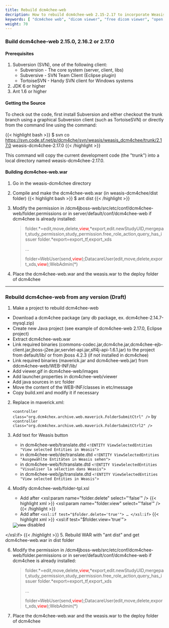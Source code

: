 ```yaml
---
title: Rebuild dcm4chee-web
decription: How to rebuild dcm4chee-web 2.15-2.17 to incorporate Weasis
keywords: [ "dcm4chee web", "dicom viewer", "free dicom viewer", "open source dicom viewer", "weasis dicom viewer",  "multi-platform dicom viewer", "dicom", "pacs", "pacs viewer" ]
weight: 70
---
```


### Build dcm4chee-web 2.15.0, 2.16.2 or 2.17.0

#### Prerequisites

1.  Subversion (SVN), one of the following client:
    -   Subversion - The core system (server, client, libs)
    -   Subversive - SVN Team Client (Eclipse plugin)
    -   TortoiseSVN - Handy SVN client for Windows systems
2.  JDK 6 or higher
3.  Ant 1.6 or higher

#### Getting the Source

To check out the code, first install Subversion and either checkout the trunk branch using a graphical Subversion client (such as TortoiseSVN) or directly from the command line using the command:

{{< highlight bash >}}
$ svn co https://svn.code.sf.net/p/dcm4che/svn/weasis/weasis_dcm4chee/trunk/2.17.0 weasis-dcm4chee-2.17.0
{{< /highlight >}}

This command will copy the current development code (the "trunk") into a local directory named weasis-dcm4chee-2.17.0.

#### Building dcm4chee-web.war

1. Go in the weasis-dcm4chee directory
2. Compile and make the dcm4chee-web.war (in weasis-dcm4chee/dist folder)
{{< highlight bash >}}
$ ant dist
{{< /highlight >}}
3. Modify the permission in /dcm4jboss-web/src/etc/conf/dcm4chee-web/folder.permissions or in server/default/conf/dcm4chee-web if dcm4chee is already installed:

    > folder.\*=edit,move,delete,<span style="color:red">view</span>,\*export,edit.newStudyUID,mergepat,study\_permission,study\_permission.free\_role\_action,query\_has\_issuer folder.\*export=export\_tf,export\_xds
    >
    > ...
    >
    > folder=WebUser(send,<span style="color:red">view</span>);DatacareUser(edit,move,delete,export\_xds,<span style="color:red">view</span>);WebAdmin(\*)

4. Place the dcm4chee-web.war and the weasis.war to the deploy folder of dcm4chee

------------------------------------------------------------------------

### Rebuild dcm4chee-web from any version (Draft)

1. Make a project to rebuild dcm4chee-web
  - Download a dcm4chee package (any db package, ex. dcm4chee-2.14.7-mysql.zip)
  - Create new Java project (see example of dcm4chee-web 2.17.0, Eclipse project)
  - Extract dcm4chee-web.war
  - Link required binaries (commons-codec.jar,dcm4che.jar,dcm4chee-ejb-client.jar,jboss-j2ee.jar,servlet-api.jar,slf4j-api-1.6.1.jar) to the project from default/lib/ or from jboss 4.2.3 (if not installed in dcm4chee)
  - Link required binaries (maverick.jar and dcm4chee-web.jar) from ddcm4chee-web/WEB-INF/lib/
  - Add viewer.gif in dcm4chee-web/images
  - Add launcher.properties in dcm4chee-web/viewer
  - Add java sources in src folder
  - Move the content of the WEB-INF/classes in etc/message
  - Copy build.xml and modify it if necessary

2. Replace in maverick.xml:

    `<controller class="org.dcm4chex.archive.web.maverick.FolderSubmitCtrl" />` by `<controller class="org.dcm4chex.archive.web.maverick.FolderSubmitCtrl2" />`

3. Add text for Weasis button

    - in dcm4chee-web/translate.dtd `<!ENTITY ViewSelectedEntities "View selected Entities in Weasis">`
    - in dcm4chee-web/de/translate.dtd `<!ENTITY ViewSelectedEntities "Ausgewählte Entitäten in Weasis sehen">`
    - in dcm4chee-web/fr/translate.dtd `<!ENTITY ViewSelectedEntities "Visualiser la sélection dans Weasis">`
    - in dcm4chee-web/jp/translate.dtd `<!ENTITY ViewSelectedEntities "View selected Entities in Weasis">`

4. Modify dcm4chee-web/folder-tpl.xsl

    - Add after <xsl:param name="folder.delete" select="'false'" />
{{< highlight xml >}}
<xsl:param name="folder.view" select="'false'" />
{{< /highlight >}}
    - Add after `<xsl:if test="$folder.delete='true'"> … </xsl:if>`
{{< highlight xml >}}
<xsl:if test="$folder.view='true'">
   <td width="40">
       <input type="image" value="View" name="view" src="images/view.gif"
           alt="view" border="0" title="&ViewSelectedEntities;"
           onclick="return confirm('&ViewSelectedEntities;?')">
           <xsl:if test="total <= 0">
               <xsl:attribute name="disabled">disabled </xsl:attribute>
           </xsl:if>
       </input>
   </td>
</xsl:if>
{{< /highlight >}}
5. Rebuild WAR with "ant dist" and get dcm4chee-web.war in dist folder

6. Modify the permission in /dcm4jboss-web/src/etc/conf/dcm4chee-web/folder.permissions or in server/default/conf/dcm4chee-web if dcm4chee is already installed:

    > folder.\*=edit,move,delete,<span style="color:red">view</span>,\*export,edit.newStudyUID,mergepat,study\_permission,study\_permission.free\_role\_action,query\_has\_issuer folder.\*export=export\_tf,export\_xds
    >
    > ...
    >
    > folder=WebUser(send,<span style="color:red">view</span>);DatacareUser(edit,move,delete,export\_xds,<span style="color:red">view</span>);WebAdmin(\*)

7. Place the dcm4chee-web.war and the weasis.war to the deploy folder of dcm4chee
